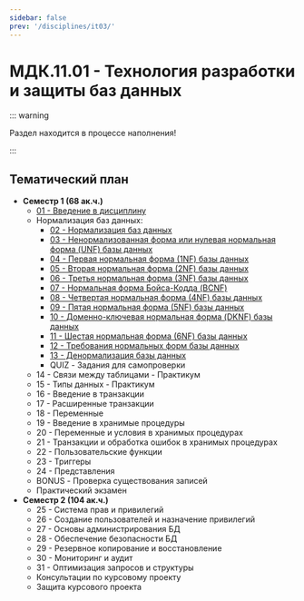 ```yaml
---
sidebar: false
prev: '/disciplines/it03/'
---
```


# МДК.11.01 - Технология разработки и защиты баз данных

::: warning

Раздел находится в процессе наполнения!

:::

## Тематический план

- **Семестр 1 (68 ак.ч.)**
  - [01 - Введение в дисциплину](./lectures/01_lecture.md)
  - Нормализация баз данных:
    - [02 - Нормализация баз данных](./lectures/02_lecture.md)
    - [03 - Ненормализованная форма или нулевая нормальная форма (UNF) базы данных](./lectures/03_lecture.md)
    - [04 - Первая нормальная форма (1NF) базы данных](./lectures/04_lecture.md)
    - [05 - Вторая нормальная форма (2NF) базы данных](./lectures/05_lecture.md)
    - [06 - Третья нормальная форма (3NF) базы данных](./lectures/06_lecture.md)
    - [07 - Нормальная форма Бойса-Кодда (BCNF)](./lectures/07_lecture.md)
    - [08 - Четвертая нормальная форма (4NF) базы данных](./lectures/08_lecture.md)
    - [09 - Пятая нормальная форма (5NF) базы данных](./lectures/09_lecture.md)
    - [10 - Доменно-ключевая нормальная форма (DKNF) базы данных](./lectures/10_lecture.md)
    - [11 - Шестая нормальная форма (6NF) базы данных](./lectures/11_lecture.md)
    - [12 - Требования нормальных форм базы данных](./lectures/12_lecture.md)
    - [13 - Денормализация базы данных](./lectures/13_lecture.md)
    - QUIZ - Задания для самопроверки
  - 14 - Связи между таблицами - Практикум
  - 15 - Типы данных - Практикум
  - 16 - Введение в транзакции
  - 17 - Расширенные транзакции
  - 18 - Переменные
  - 19 - Введение в хранимые процедуры
  - 20 - Переменные и условия в хранимых процедурах
  - 21 - Транзакции и обработка ошибок в хранимых процедурах
  - 22 - Пользовательские функции
  - 23 - Триггеры
  - 24 - Представления
  - BONUS - Проверка существования записей
  - Практический экзамен
- **Семестр 2 (104 ак.ч.)**
  - 25 - Система прав и привилегий
  - 26 - Создание пользователей и назначение привилегий
  - 27 - Основы администрирования БД
  - 28 - Обеспечение безопасности БД
  - 29 - Резервное копирование и восстановление
  - 30 - Мониторинг и аудит
  - 31 - Оптимизация запросов и структуры
  - Консультации по курсовому проекту
  - Защита курсового проекта
